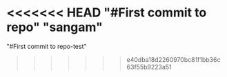 <<<<<<< HEAD
"#First commit to repo" 
"sangam"
=======
"#First commit to repo-test" 
>>>>>>> e40dba18d2260970bc81f1bb36c63f55b9223a51

